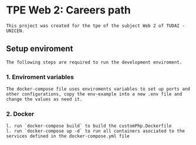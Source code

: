 # TPE Web 2: Careers path
    This project was created for the tpe of the subject Web 2 of TUDAI - UNICEN.

## Setup enviroment
    The following steps are required to run the development enviroment.
### 1. Enviroment variables
    The docker-compose file uses enviroments variables to set up ports and other configurations, copy the env-example into a new .env file and change the values as need it.

### 2. Docker
    l. run `docker-compose build` to build the customPhp.Dockerfile
    l. run `docker-compose up -d` to run all containers asociated to the services defined in the docker-compose.yml file
